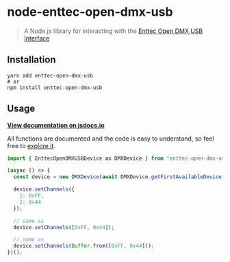 # node-enttec-open-dmx-usb
> A Node.js library for interacting with the
> [Enttec Open DMX USB Interface](https://www.enttec.co.uk/en/product/controls/dmx-usb-interfaces/open-dmx-usb/)

## Installation
```shell script
yarn add enttec-open-dmx-usb
# or
npm install enttec-open-dmx-usb
```

## Usage
[**View documentation on jsdocs.io**](https://www.jsdocs.io/package/enttec-open-dmx-usb#EnttecOpenDMXUSBDevice)

All functions are documented and the code is easy to understand, so feel free to [explore it](src/index.ts).

```js
import { EnttecOpenDMXUSBDevice as DMXDevice } from "enttec-open-dmx-usb";

(async () => {
  const device = new DMXDevice(await DMXDevice.getFirstAvailableDevice());

  device.setChannels({
    1: 0xFF,
    2: 0x44
  });

  // same as
  device.setChannels([0xFF, 0x44]);

  // same as
  device.setChannels(Buffer.from([0xFF, 0x44]));
})();
```
